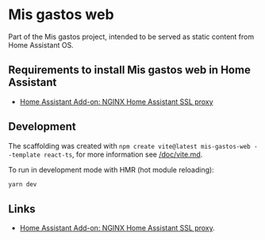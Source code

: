 # Mis gastos web


Part of the Mis gastos project, intended to be served as static content from Home Assistant OS.

## Requirements to install Mis gastos web in Home Assistant

- [Home Assistant Add-on: NGINX Home Assistant SSL proxy](https://github.com/home-assistant/addons/tree/master/nginx_proxy)

## Development

The scaffolding was created with `npm create vite@latest mis-gastos-web --template react-ts`, for more information see [/doc/vite.md](/doc/vite.md).

To run in development mode with HMR (hot module reloading):

```bash
yarn dev
```

## Links

- [Home Assistant Add-on: NGINX Home Assistant SSL proxy](https://github.com/home-assistant/addons/tree/master/nginx_proxy).
